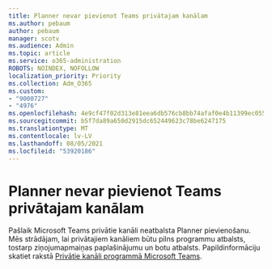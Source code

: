 ```yaml
---
title: Planner nevar pievienot Teams privātajam kanālam
ms.author: pebaum
author: pebaum
manager: scotv
ms.audience: Admin
ms.topic: article
ms.service: o365-administration
ROBOTS: NOINDEX, NOFOLLOW
localization_priority: Priority
ms.collection: Adm_O365
ms.custom:
- "9000727"
- "4976"
ms.openlocfilehash: 4e9cf47f02d313e81eea6db576cb8bb74afaf0e4b11399ec0557bd771709491a
ms.sourcegitcommit: b5f7da89a650d2915dc652449623c78be6247175
ms.translationtype: MT
ms.contentlocale: lv-LV
ms.lasthandoff: 08/05/2021
ms.locfileid: "53920186"
---
```

# <a name="unable-to-add-planner-to-a-teams-private-channel"></a>Planner nevar pievienot Teams privātajam kanālam

Pašlaik Microsoft Teams privātie kanāli neatbalsta Planner pievienošanu.  Mēs strādājam, lai privātajiem kanāliem būtu pilns programmu atbalsts, tostarp ziņojumapmaiņas paplašinājumu un botu atbalsts. Papildinformāciju skatiet rakstā [Privātie kanāli programmā Microsoft Teams](https://docs.microsoft.com/microsoftteams/private-channels#what-you-need-to-know-about-private-channels).
